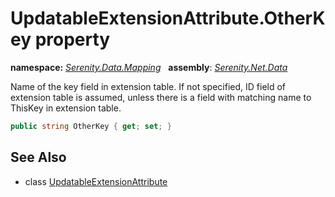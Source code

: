 # UpdatableExtensionAttribute.OtherKey property
**namespace:** *[Serenity.Data.Mapping](../../README.md#serenity.data.mapping-namespace)*   **assembly**: *[Serenity.Net.Data](../../README.md)*

Name of the key field in extension table. If not specified, ID field of extension table is assumed, unless there is a field with matching name to ThisKey in extension table.

```csharp
public string OtherKey { get; set; }
```

## See Also

* class [UpdatableExtensionAttribute](../UpdatableExtensionAttribute.md)